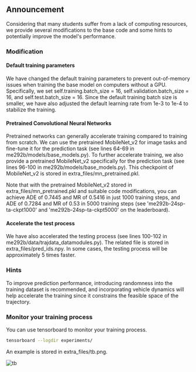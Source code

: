 ## Announcement
Considering that many students suffer from a lack of computing resources, we provide several modifications to the base code and some hints to potentially improve the model's performance.


### Modification
#### Default training parameters
We have changed the default training parameters to prevent out-of-memory issues when training the base model on computers without a GPU. Specifically, we set self.training.batch_size = 16, self.validation.batch_size = 16, and self.test.batch_size = 16. Since the default training batch size is smaller, we have also adjusted the default learning rate from 1e-3 to 1e-4 to stabilize the training.


#### Pretrained Convolutional Neural Networks
Pretrained networks can generally accelerate training compared to training from scratch. We can use the pretrained MobileNet_v2 for image tasks and fine-tune it for the prediction task (see lines 64-69 in me292b/models/base_models.py). To further accelerate training, we also provide a pretrained MobileNet_v2 specifically for the prediction task (see lines 96-100 in me292b/models/base_models.py). This checkpoint of MobileNet_v2 is stored in extra_files/mn_pretrained.pkl.


Note that with the pretrained MobileNet_v2 stored in extra_files/mn_pretrained.pkl and suitable code modifications, you can achieve ADE of 0.7445 and MR of 0.5416 in just 1000 training steps, and ADE of 0.7284 and MR of 0.53 in 5000 training steps (see 'me292b-24sp-ta-ckpt1000' and 'me292b-24sp-ta-ckpt5000' on the leaderboard).


#### Accelerate the test process
We have also accelerated the testing process (see lines 100-102 in me292b/data/trajdata_datamodules.py). The related file is stored in extra_files/pred_ids.npy. In some cases, the testing process will be approximately 5 times faster.


### Hints
To improve prediction performance, introducing randomness into the training dataset is recommended, and incorporating vehicle dynamics will help accelerate the training since it constrains the feasible space of the trajectory.

### Monitor your training process
You can use tensorboard to monitor your training process.
```sh
tensorboard --logdir experiments/
```
An example is stored in extra_files/tb.png.

![tb](extra_files/tb.png)
